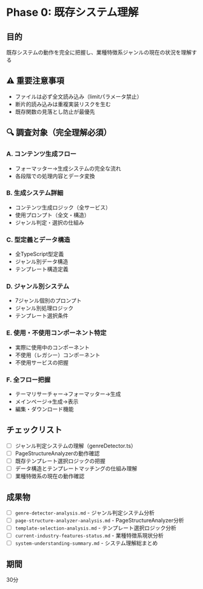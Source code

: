 # Phase 0: 既存システム理解

## 目的
既存システムの動作を完全に把握し、業種特徴系ジャンルの現在の状況を理解する

## ⚠️ 重要注意事項
- ファイルは必ず全文読み込み（limitパラメータ禁止）
- 断片的読み込みは重複実装リスクを生む
- 既存関数の見落とし防止が最優先

## 🔍 調査対象（完全理解必須）

### A. コンテンツ生成フロー
- フォーマッター→生成システムの完全な流れ
- 各段階での処理内容とデータ変換

### B. 生成システム詳細
- コンテンツ生成ロジック（全サービス）
- 使用プロンプト（全文・構造）
- ジャンル判定・選択の仕組み

### C. 型定義とデータ構造
- 全TypeScript型定義
- ジャンル別データ構造
- テンプレート構造定義

### D. ジャンル別システム
- 7ジャンル個別のプロンプト
- ジャンル別処理ロジック
- テンプレート選択条件

### E. 使用・不使用コンポーネント特定
- 実際に使用中のコンポーネント
- 不使用（レガシー）コンポーネント
- 不使用サービスの把握

### F. 全フロー把握
- テーマリサーチャー→フォーマッター→生成
- メインページ→生成→表示
- 編集・ダウンロード機能

## チェックリスト
- [ ] ジャンル判定システムの理解（genreDetector.ts）
- [ ] PageStructureAnalyzerの動作確認
- [ ] 既存テンプレート選択ロジックの把握
- [ ] データ構造とテンプレートマッチングの仕組み理解
- [ ] 業種特徴系の現在の動作確認

## 成果物
- [ ] `genre-detector-analysis.md` - ジャンル判定システム分析
- [ ] `page-structure-analyzer-analysis.md` - PageStructureAnalyzer分析
- [ ] `template-selection-analysis.md` - テンプレート選択ロジック分析
- [ ] `current-industry-features-status.md` - 業種特徴系現状分析
- [ ] `system-understanding-summary.md` - システム理解総まとめ

## 期間
30分